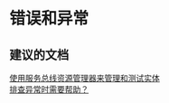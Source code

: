 <properties
    pageTitle="errors and exceptions"
    description="错误和异常"
    service="microsoft.servicebus"
    resource="namespaces"
    authors="aashu"
    displayOrder=""
    selfHelpType="generic"
    supportTopicIds="32421023"
    resourceTags=""
    productPesIds="13186"
    cloudEnvironments="public"
/>


# 错误和异常

## **建议的文档**
[使用服务总线资源管理器来管理和测试实体](https://code.msdn.microsoft.com/Service-Bus-Explorer-f2abca5a)<br>
[排查异常时需要帮助？](https://azure.microsoft.com/documentation/articles/service-bus-messaging-exceptions/)



<!--HONumber=Jul16_HO4-->


